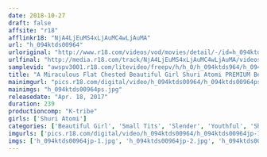 ```yaml
---
date: 2018-10-27
draft: false
affsite: "r18"
afflinkr18: "NjA4LjEuMS4xLjAuMC4wLjAuMA"
url: "h_094ktds00964"
urloriginal: "http://www.r18.com/videos/vod/movies/detail/-/id=h_094ktds00964"
urlfinal: "http://media.r18.com/track/NjA4LjEuMS4xLjAuMC4wLjAuMA/videos/vod/movies/detail/-/id=h_094ktds00964"
samplevid: "awspv3001.r18.com/litevideo/freepv/h/h_0/h_094ktds964/h_094ktds964_dmb_w.mp4"
title: "A Miraculous Flat Chested Beautiful Girl Shuri Atomi PREMIUM Best 4 Hours Collectors Edition"
mainimgurl: "pics.r18.com/digital/video/h_094ktds00964/h_094ktds00964ps.jpg"
mainimgs: "h_094ktds00964ps.jpg"
releasedate: "Apr. 18, 2017"
duration: 239
productioncomp: "K-tribe"
girls: ['Shuri Atomi']
categories: ['Beautiful Girl', 'Small Tits', 'Slender', 'Youthful', 'Shaved Pussy', 'Featured Actress', 'Compilation', 'Over 4 Hours', 'Hi-Def']
imgurls: ['pics.r18.com/digital/video/h_094ktds00964/h_094ktds00964jp-1.jpg', 'pics.r18.com/digital/video/h_094ktds00964/h_094ktds00964jp-2.jpg', 'pics.r18.com/digital/video/h_094ktds00964/h_094ktds00964jp-3.jpg', 'pics.r18.com/digital/video/h_094ktds00964/h_094ktds00964jp-4.jpg', 'pics.r18.com/digital/video/h_094ktds00964/h_094ktds00964jp-5.jpg', 'pics.r18.com/digital/video/h_094ktds00964/h_094ktds00964jp-6.jpg', 'pics.r18.com/digital/video/h_094ktds00964/h_094ktds00964jp-7.jpg', 'pics.r18.com/digital/video/h_094ktds00964/h_094ktds00964jp-8.jpg', 'pics.r18.com/digital/video/h_094ktds00964/h_094ktds00964jp-9.jpg', 'pics.r18.com/digital/video/h_094ktds00964/h_094ktds00964jp-10.jpg', 'pics.r18.com/digital/video/h_094ktds00964/h_094ktds00964jp-11.jpg', 'pics.r18.com/digital/video/h_094ktds00964/h_094ktds00964jp-12.jpg', 'pics.r18.com/digital/video/h_094ktds00964/h_094ktds00964jp-13.jpg', 'pics.r18.com/digital/video/h_094ktds00964/h_094ktds00964jp-14.jpg', 'pics.r18.com/digital/video/h_094ktds00964/h_094ktds00964jp-15.jpg', 'pics.r18.com/digital/video/h_094ktds00964/h_094ktds00964jp-16.jpg', 'pics.r18.com/digital/video/h_094ktds00964/h_094ktds00964jp-17.jpg', 'pics.r18.com/digital/video/h_094ktds00964/h_094ktds00964jp-18.jpg', 'pics.r18.com/digital/video/h_094ktds00964/h_094ktds00964jp-19.jpg']
imgs: ['h_094ktds00964jp-1.jpg', 'h_094ktds00964jp-2.jpg', 'h_094ktds00964jp-3.jpg', 'h_094ktds00964jp-4.jpg', 'h_094ktds00964jp-5.jpg', 'h_094ktds00964jp-6.jpg', 'h_094ktds00964jp-7.jpg', 'h_094ktds00964jp-8.jpg', 'h_094ktds00964jp-9.jpg', 'h_094ktds00964jp-10.jpg', 'h_094ktds00964jp-11.jpg', 'h_094ktds00964jp-12.jpg', 'h_094ktds00964jp-13.jpg', 'h_094ktds00964jp-14.jpg', 'h_094ktds00964jp-15.jpg', 'h_094ktds00964jp-16.jpg', 'h_094ktds00964jp-17.jpg', 'h_094ktds00964jp-18.jpg', 'h_094ktds00964jp-19.jpg']
---
```

